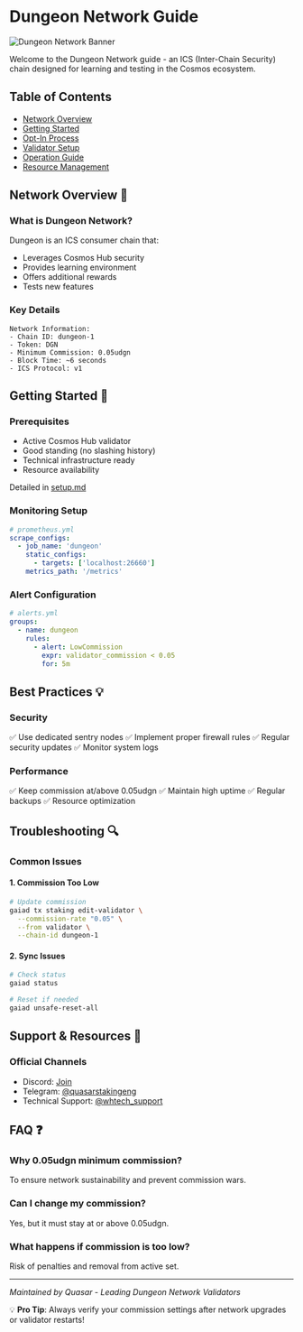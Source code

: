 # Dungeon Network Guide

![Dungeon Network Banner](https://quasarstaking.ai/assets/dungeon-banner.png)

Welcome to the Dungeon Network guide - an ICS (Inter-Chain Security) chain designed for learning and testing in the Cosmos ecosystem.

## Table of Contents
- [Network Overview](#network-overview)
- [Getting Started](#getting-started)
- [Opt-In Process](#opt-in-process)
- [Validator Setup](#validator-setup)
- [Operation Guide](#operation-guide)
- [Resource Management](#resource-management)

## Network Overview 🌟

### What is Dungeon Network?
Dungeon is an ICS consumer chain that:
- Leverages Cosmos Hub security
- Provides learning environment
- Offers additional rewards
- Tests new features

### Key Details
```
Network Information:
- Chain ID: dungeon-1
- Token: DGN
- Minimum Commission: 0.05udgn
- Block Time: ~6 seconds
- ICS Protocol: v1
```

## Getting Started 🚀

### Prerequisites
- Active Cosmos Hub validator
- Good standing (no slashing history)
- Technical infrastructure ready
- Resource availability

Detailed in [setup.md](./setup.md)
 
### Monitoring Setup
```yaml
# prometheus.yml
scrape_configs:
  - job_name: 'dungeon'
    static_configs:
      - targets: ['localhost:26660']
    metrics_path: '/metrics'
```

### Alert Configuration
```yaml
# alerts.yml
groups:
  - name: dungeon
    rules:
      - alert: LowCommission
        expr: validator_commission < 0.05
        for: 5m
```

## Best Practices 💡

### Security
✅ Use dedicated sentry nodes
✅ Implement proper firewall rules
✅ Regular security updates
✅ Monitor system logs

### Performance
✅ Keep commission at/above 0.05udgn
✅ Maintain high uptime
✅ Regular backups
✅ Resource optimization

## Troubleshooting 🔍

### Common Issues

#### 1. Commission Too Low
```bash
# Update commission
gaiad tx staking edit-validator \
  --commission-rate "0.05" \
  --from validator \
  --chain-id dungeon-1
```

#### 2. Sync Issues
```bash
# Check status
gaiad status

# Reset if needed
gaiad unsafe-reset-all
```

## Support & Resources 🤝

### Official Channels
- Discord: [Join](https://discord.gg/tZW4xf3c2D)
- Telegram: [@quasarstakingeng](https://t.me/quasarstakingeng)
- Technical Support: [@whtech_support](https://t.me/whtech_support)

## FAQ ❓

### Why 0.05udgn minimum commission?
To ensure network sustainability and prevent commission wars.

### Can I change my commission?
Yes, but it must stay at or above 0.05udgn.

### What happens if commission is too low?
Risk of penalties and removal from active set.

---

*Maintained by Quasar - Leading Dungeon Network Validators*

💡 **Pro Tip**: Always verify your commission settings after network upgrades or validator restarts!